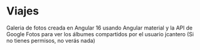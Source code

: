 # Viajes

Galeria de fotos creada en Angular 16 usando Angular material y la API de Google Fotos para ver los álbumes compartidos por el usuario jcantero (Si no tienes permisos, no verás nada)
